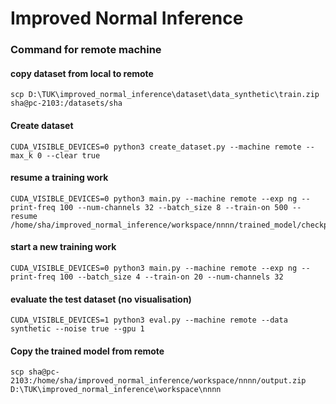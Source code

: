 # Improved Normal Inference

### Command for remote machine

#### copy dataset from local to remote

```
scp D:\TUK\improved_normal_inference\dataset\data_synthetic\train.zip sha@pc-2103:/datasets/sha
```

#### Create dataset

```
CUDA_VISIBLE_DEVICES=0 python3 create_dataset.py --machine remote --max_k 0 --clear true
```

#### resume a training work

```
CUDA_VISIBLE_DEVICES=0 python3 main.py --machine remote --exp ng --print-freq 100 --num-channels 32 --batch_size 8 --train-on 500 --resume /home/sha/improved_normal_inference/workspace/nnnn/trained_model/checkpoint.pth.tar
```

#### start a new training work

```
CUDA_VISIBLE_DEVICES=0 python3 main.py --machine remote --exp ng --print-freq 100 --batch_size 4 --train-on 20 --num-channels 32
```

#### evaluate the test dataset (no visualisation)

```
CUDA_VISIBLE_DEVICES=1 python3 eval.py --machine remote --data synthetic --noise true --gpu 1
```

#### Copy the trained model from remote

```
scp sha@pc-2103:/home/sha/improved_normal_inference/workspace/nnnn/output.zip D:\TUK\improved_normal_inference\workspace\nnnn
```
